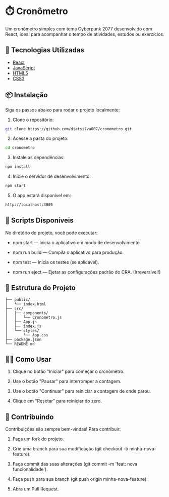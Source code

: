 # ⏱️ Cronômetro

Um cronômetro simples com tema Cyberpunk 2077 desenvolvido com React, ideal para acompanhar o tempo de atividades, estudos ou exercícios.

## 🚀 Tecnologias Utilizadas

- [React](https://reactjs.org/)
- [JavaScript](https://developer.mozilla.org/pt-BR/docs/Web/JavaScript)
- [HTML5](https://developer.mozilla.org/pt-BR/docs/Web/HTML)
- [CSS3](https://developer.mozilla.org/pt-BR/docs/Web/CSS)

## 📦 Instalação

Siga os passos abaixo para rodar o projeto localmente:

1. Clone o repositório:

```bash
git clone https://github.com/diatsilva007/cronometro.git
```

2. Acesse a pasta do projeto:

```bash
cd cronometro
```

3. Instale as dependências:

```bash
npm install
```

4. Inicie o servidor de desenvolvimento:
```bash
npm start
```

5. O app estará disponível em:
```bash
http://localhost:3000
```

## 🧪 Scripts Disponíveis

No diretório do projeto, você pode executar:

- npm start — Inicia o aplicativo em modo de desenvolvimento.

- npm run build — Compila o aplicativo para produção.

- npm test — Inicia os testes (se aplicável).

- npm run eject — Ejetar as configurações padrão do CRA. (Irreversível!)

## 📁 Estrutura do Projeto

```cronometro/
├── public/
│   └── index.html
├── src/
│   ├── components/
│   │   └── Cronometro.js
│   ├── App.js
│   ├── index.js
│   └── styles/
│       └── App.css
├── package.json
└── README.md
```

## 🙋‍♂️ Como Usar
1. Clique no botão "Iniciar" para começar o cronômetro.

2. Use o botão "Pausar" para interromper a contagem.

3. Use o botão "Continuar" para reiniciar a contagem de onde parou.

5. Clique em "Resetar" para reiniciar do zero.


## 🤝 Contribuindo
Contribuições são sempre bem-vindas! Para contribuir:

1. Faça um fork do projeto.

2. Crie uma branch para sua modificação (git checkout -b minha-nova-feature).

3. Faça commit das suas alterações (git commit -m 'feat: nova funcionalidade').

4. Faça push para sua branch (git push origin minha-nova-feature).

5. Abra um Pull Request.





